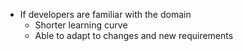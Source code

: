 - If developers are familiar with the domain
	- Shorter learning curve
	- Able to adapt to changes and new requirements